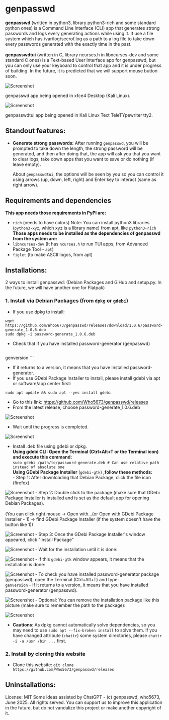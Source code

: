 # genpasswd

**genpasswd** (written in python3, library python3-rich and some standard python ones) is a Command Line Interface (CLI) app that generates strong passwords and logs every generating actions while using it. It use a file system which has /var/log/secrof.log as a path to a log file to take down every passwords generated with the exactly time in the past.<br><br>
**genpasswdtui** (written in C, library ncurses.h in libncurses-dev and some standard C ones) is a Text-based User Interface app for genpasswd, but you can only use your keyboard to control that app and it is under progress of building. In the future, it is predicted that we will support mouse button soon.

![Screenshot](./pictures/genpasswd_desktop.png)

genpasswd app being opened in xfce4 Desktop (Kali Linux).

![Screenshot](./pictures/genpasswdtui_desktop.png)

genpasswdtui app being opened in Kali Linux Text TeleTYpewriter tty2.

## Standout features:
- **Generate strong passwords:** 
After running `genpasswd`, you will be prompted to take down the length, the strong password will be generated, and then after doing that, the app will ask you that you want to clear logs, take down apps that you want to save or do nothing (if leave empty).

    About `genpasswdtui`, the options will be seen by you so you can control it using arrows (up, down, left, right) and Enter key to interact (same as right arrow).

## Requirements and dependencies
**This app needs those requirements in PyPI are:**
- `rich` (needs to have colors)
Note: You can install python3 libraries (`python3-xyz`, which xyz is a library name) from apt, like `python3-rich`
**Those apps needs to be installed as the dependencies of genpasswd from the system are:**
- `libncurses-dev` (It has `ncurses.h` to run TUI apps, from Advanced Package Tool - `apt`)
- `figlet` (to make ASCII logos, from apt)

## Installations:
2 ways to install genpasswd: (Debian Packages and GiHub and setup.py. In the future, we will have another one for Flatpak)
### 1. Install via Debian Packages (from `dpkg` or `gdebi`)
- If you use dpkg to install:
```
wget https://github.com/Who5673/genpasswd/releases/download/1.0.6/password-generate_1.0.6.deb
sudo dpkg -i password-generate_1.0.6.deb
```
- Check that if you have installed password-generator (genpasswd)
    ```
genversion
    ```
- If it returns to a version, it means that you have installed password-generator.
- If you use GDebi Package Installer to install, please install gdebi via apt or software/app center first:
```
sudo apt update && sudo apt --yes install gdebi
```
- Go to this link: https://github.com/Who5673/genpasswd/releases
- From the latest release, choose password-generate_1.0.6.deb

![Screenshot](./pictures/install-method1.png)

- Wait until the progress is completed.

![Screenshot](./pictures/install_method2.png)

- Install .deb file using gdebi or dpkg.  
        **Using gdebi CLI: Open the Terminal (Ctrl+Alt+T or the Terminal icon) and execute this command:**  
        `sudo gdebi /path/to/password-generate.deb # Can use relative path instead of absolute one`  
        **Using GDebi Package Installer** (`gdebi-gtk`) **,follow these methods:**  
        - Step 1: After downloading that Debian Package, click the file icon (firefox)

![Screenshot](./pictures/install-method3.png)
        - Step 2: Double click to the package (make sure that GDebi Package Installer is installed and is set as the default app for opening Debian Packages).  
<br>
        (You can click right mouse -> Open with...(or Open with GDebi Package Installer - 1) -> find GDebi Package Installer (if the system doesn't have the button like 1))

![Screenshot](./pictures/install-method4.png)
        - Step 3: Once the GDebi Package Installer's window appeared, click "Install Package"

![Screenshot](./pictures/install-method5.png)
        - Wait for the installation until it is done:

![Screenshot](./pictures/install-method6.png)
        - If this `gdebi-gtk` window appears, it means that the installation is done:

![Screenshot](./pictures/install-method7.png)
        - To check you have installed password-generator package (genpasswd), open the Terminal (Ctrl+Alt+T) and type:  
        `genversion`
        - If it returns to a version, it means that you have installed password-generator (genpasswd).

![Screenshot](./pictures/install-method8.png)
        - Optional: You can remove the installation package like this picture (make sure to remember the path to the package):

![Screenshot](./pictures/delete-method.png)
- **Cautions**:
        As dpkg cannot automatically solve dependencies, so you may need to use `sudo apt --fix-broken install` to solve them.
        If you have changed attribute (`chattr`) some system directories, please `chattr -i -a /usr /bin ...` first.
### 2. Install by cloning this website
- Clone this website:
        `git clone https://github.com/Who5673/genpasswd/releases`

## Uninstallations:


License: MIT
Some ideas assisted by ChatGPT - (c) genpasswd, who5673, June 2025. All rights served.
You can support us to improve this application in the future, but do not vandalize this project or make another copyright of it.
